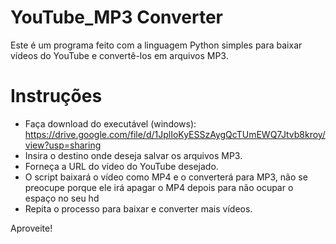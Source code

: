 # YouTube_MP3 Converter

Este é um programa feito com a linguagem Python simples para baixar vídeos do YouTube e convertê-los em arquivos MP3. 

# Instruções

- Faça download do executável (windows): https://drive.google.com/file/d/1JplIoKyESSzAygQcTUmEWQ7Jtvb8kroy/view?usp=sharing
- Insira o destino onde deseja salvar os arquivos MP3.
- Forneça a URL do vídeo do YouTube desejado.
- O script baixará o vídeo como MP4 e o converterá para MP3, não se preocupe porque ele irá apagar o MP4 depois para não ocupar o espaço no seu hd
- Repita o processo para baixar e converter mais vídeos.

Aproveite!
